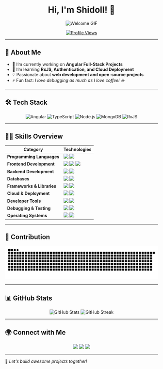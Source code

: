 <h1 align="center">Hi, I'm Shidoll! 👋</h1>

<p align="center">
  <img src="https://your-gif-url.gif" alt="Welcome GIF">
</p>

<p align="center">
  <a href="https://github.com/Shidoll"><img src="https://komarev.com/ghpvc/?username=Shidoll&label=Profile%20Views&color=0e75b6&style=flat" alt="Profile Views"/></a>
</p>

---

## 🚀 About Me
- 🔭 I’m currently working on **Angular Full-Stack Projects**
- 🌱 I’m learning **RxJS, Authentication, and Cloud Deployment**
- 💡 Passionate about **web development and open-source projects**
- ⚡ Fun fact: *I love debugging as much as I love coffee! ☕*

---

## 🛠 Tech Stack

<p align="center">
  <img src="https://img.shields.io/badge/Angular-DD0031?style=for-the-badge&logo=angular&logoColor=white" alt="Angular"/>
  <img src="https://img.shields.io/badge/TypeScript-007ACC?style=for-the-badge&logo=typescript&logoColor=white" alt="TypeScript"/>
  <img src="https://img.shields.io/badge/Node.js-339933?style=for-the-badge&logo=node.js&logoColor=white" alt="Node.js"/>
  <img src="https://img.shields.io/badge/MongoDB-47A248?style=for-the-badge&logo=mongodb&logoColor=white" alt="MongoDB"/>
  <img src="https://img.shields.io/badge/RxJS-B7178C?style=for-the-badge&logo=reactivex&logoColor=white" alt="RxJS"/>
</p>

---

## 🧑‍💻 Skills Overview

| **Category** | **Technologies** |
|-------------|----------------|
| **Programming Languages** | <img src="https://img.shields.io/badge/-JavaScript-F7DF1E?style=flat-square&logo=javascript&logoColor=black"/> <img src="https://img.shields.io/badge/-TypeScript-007ACC?style=flat-square&logo=typescript&logoColor=white"/> |
| **Frontend Development** | <img src="https://img.shields.io/badge/-Angular-DD0031?style=flat-square&logo=angular&logoColor=white"/> <img src="https://img.shields.io/badge/-HTML-E34F26?style=flat-square&logo=html5&logoColor=white"/> <img src="https://img.shields.io/badge/-CSS-1572B6?style=flat-square&logo=css3&logoColor=white"/> |
| **Backend Development** | <img src="https://img.shields.io/badge/-Node.js-339933?style=flat-square&logo=node.js&logoColor=white"/> <img src="https://img.shields.io/badge/-Express.js-000000?style=flat-square&logo=express&logoColor=white"/> |
| **Databases** | <img src="https://img.shields.io/badge/-MongoDB-47A248?style=flat-square&logo=mongodb&logoColor=white"/> <img src="https://img.shields.io/badge/-MySQL-4479A1?style=flat-square&logo=mysql&logoColor=white"/> |
| **Frameworks & Libraries** | <img src="https://img.shields.io/badge/-RxJS-B7178C?style=flat-square&logo=reactivex&logoColor=white"/> <img src="https://img.shields.io/badge/-NestJS-E0234E?style=flat-square&logo=nestjs&logoColor=white"/> |
| **Cloud & Deployment** | <img src="https://img.shields.io/badge/-Vercel-000000?style=flat-square&logo=vercel&logoColor=white"/> <img src="https://img.shields.io/badge/-Netlify-00C7B7?style=flat-square&logo=netlify&logoColor=white"/> |
| **Developer Tools** | <img src="https://img.shields.io/badge/-Git-F05032?style=flat-square&logo=git&logoColor=white"/> <img src="https://img.shields.io/badge/-VSCode-007ACC?style=flat-square&logo=visualstudiocode&logoColor=white"/> |
| **Debugging & Testing** | <img src="https://img.shields.io/badge/-Chrome DevTools-4285F4?style=flat-square&logo=googlechrome&logoColor=white"/> <img src="https://img.shields.io/badge/-Postman-FF6C37?style=flat-square&logo=postman&logoColor=white"/> |
| **Operating Systems** | <img src="https://img.shields.io/badge/-Windows-0078D6?style=flat-square&logo=windows&logoColor=white"/> <img src="https://img.shields.io/badge/-Linux-FCC624?style=flat-square&logo=linux&logoColor=black"/> |

---

## 🐍 Contribution 

<p align="center">
  <img src="https://raw.githubusercontent.com/Shidoll/Shidoll/main/output/github-snake-dark.svg" alt="Snake animation">
</p>


---

## 📊 GitHub Stats

<p align="center">
  <img src="https://github-readme-stats.vercel.app/api?username=Shidoll&show_icons=true&theme=radical" alt="GitHub Stats"/>
  <img src="https://github-readme-streak-stats.herokuapp.com/?user=Shidoll&theme=radical" alt="GitHub Streak"/>
</p>

---

## 🌍 Connect with Me

<p align="center">
  <a href="https://linkedin.com/in/ton-profil"><img src="https://img.shields.io/badge/-LinkedIn-0077B5?style=for-the-badge&logo=linkedin&logoColor=white"/></a>
  <a href="mailto:ton-email@example.com"><img src="https://img.shields.io/badge/Email-D14836?style=for-the-badge&logo=gmail&logoColor=white"/></a>
  <a href="https://ton-site.com"><img src="https://img.shields.io/badge/Portfolio-24292E?style=for-the-badge&logo=web&logoColor=white"/></a>
</p>

---

🚀 *Let's build awesome projects together!*
